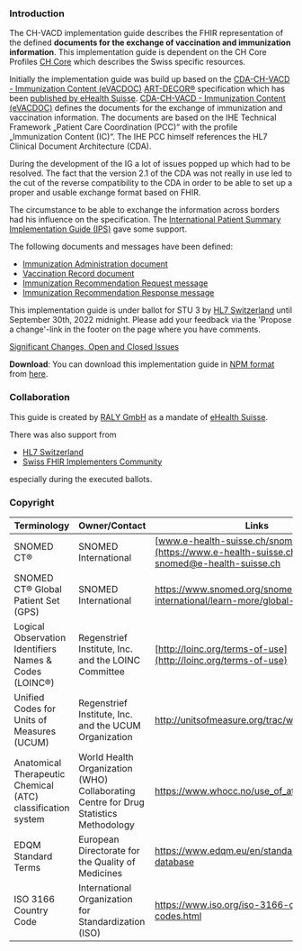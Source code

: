 <!--<div markdown="1" class="stu-note">
This implementation guide is under STU ballot by [HL7 Switzerland](http://hl7.ch/) until September 24th, 2021 midnight. 
Please add your feedback via the ‘Propose a change’-link in the footer on the page where you have comments.
</div>-->

### Introduction
The CH-VACD implementation guide describes the FHIR representation of the defined **documents for the exchange of vaccination and immunization information**. 
This implementation guide is dependent on the CH Core Profiles [CH Core](http://fhir.ch/ig/ch-core/index.html) which describes the Swiss specific resources.

Initially the implementation guide was build up based on the [CDA-CH-VACD - Immunization Content (eVACDOC)](https://art-decor.org/art-decor/decor-project--cdachvacd)
[ART-DECOR®](https://www.art-decor.org/mediawiki/index.php/Main_Page) specification which has been [published by eHealth Suisse](http://ehealthsuisse.art-decor.org/). 
[CDA-CH-VACD - Immunization Content (eVACDOC)](https://art-decor.org/art-decor/decor-project--cdachvacd) defines the documents for the exchange of 
immunization and vaccination information.
The documents are based on the IHE Technical Framework „Patient Care Coordination (PCC)“ with the profile „Immunization Content (IC)“. 
The IHE PCC himself references the HL7 Clinical Document Architecture (CDA).

During the development of the IG a lot of issues popped up which had to be resolved. The fact that the version 2.1 of the CDA was not really in use led to the cut of the reverse compatibility to the CDA in order to be able to set up a proper and usable exchange format based on FHIR.

The circumstance to be able to exchange the information across borders had his influence on the specification. The [International Patient Summary Implementation Guide (IPS)](http://hl7.org/fhir/uv/ips/) gave some support.

The following documents and messages have been defined:
- [Immunization Administration document](immunization-administration-document.html)
- [Vaccination Record document](vaccination-record-document.html)
- [Immunization Recommendation Request message](immunization-recommendation-request-message.html)
- [Immunization Recommendation Response message](immunization-recommendation-response-message.html)


<div markdown="1" class="stu-note">

This implementation guide is under ballot for STU 3 by [HL7 Switzerland](https://www.hl7.ch/) until September 30th, 2022 midnight. Please add your feedback via the 'Propose a change'-link in the footer on the page where you have comments.

[Significant Changes, Open and Closed Issues](changelog.html)

</div>

**Download**: You can download this implementation guide in [NPM format](https://confluence.hl7.org/display/FHIR/NPM+Package+Specification) from [here](package.tgz).

### Collaboration
This guide is created by [RALY GmbH](https://www.raly.ch) as a mandate of [eHealth Suisse](https://www.e-health-suisse.ch/startseite.html).

There was also support from
* [HL7 Switzerland](https://www.hl7.ch)
* [Swiss FHIR Implementers Community](https://www.fhir.ch/)

especially during the executed ballots.


### Copyright

| Terminology | Owner/Contact | Links |
| - | - | -- |
| SNOMED CT® | SNOMED International |  [www.e-health-suisse.ch/snomedct](https://www.e-health-suisse.ch/snomedct) or [snomed@e-health-suisse.ch](mailto:snomed@e-health-suisse.ch) |
| SNOMED CT® Global Patient Set (GPS) | SNOMED International | https://www.snomed.org/snomed-international/learn-more/global-patient-set|
| Logical Observation Identifiers Names & Codes (LOINC®) | Regenstrief Institute, Inc. and the LOINC Committee| [http://loinc.org/terms-of-use](http://loinc.org/terms-of-use) |
| Unified Codes for Units of Measures (UCUM)  | Regenstrief Institute, Inc. and the UCUM Organization | http://unitsofmeasure.org/trac/wiki/TermsOfUse |
| Anatomical Therapeutic Chemical (ATC) classification system | World Health Organization (WHO) Collaborating Centre for Drug Statistics Methodology | https://www.whocc.no/use_of_atc_ddd/ |
| EDQM Standard Terms | European Directorate for the Quality of Medicines | https://www.edqm.eu/en/standard-terms-database |
| ISO 3166 Country Code | International Organization for Standardization (ISO)  |  https://www.iso.org/iso-3166-country-codes.html |
